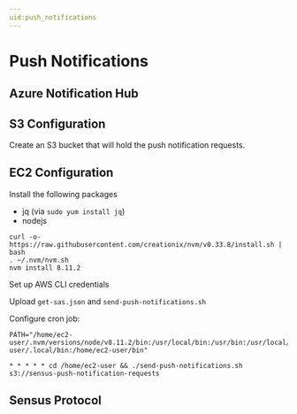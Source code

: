 ```yaml
---
uid:push_notifications
---
```


# Push Notifications

## Azure Notification Hub

## S3 Configuration
Create an S3 bucket that will hold the push notification requests.

## EC2 Configuration
Install the following packages
  * jq (via `sudo yum install jq`)
  * nodejs

```
curl -o- https://raw.githubusercontent.com/creationix/nvm/v0.33.8/install.sh | bash
. ~/.nvm/nvm.sh
nvm install 8.11.2
```

Set up AWS CLI credentials

Upload `get-sas.json` and `send-push-notifications.sh`

Configure cron job:

```
PATH="/home/ec2-user/.nvm/versions/node/v8.11.2/bin:/usr/local/bin:/usr/bin:/usr/local/sbin:/usr/sbin:/home/ec2-user/.local/bin:/home/ec2-user/bin"

* * * * * cd /home/ec2-user && ./send-push-notifications.sh s3://sensus-push-notification-requests
```

## Sensus Protocol